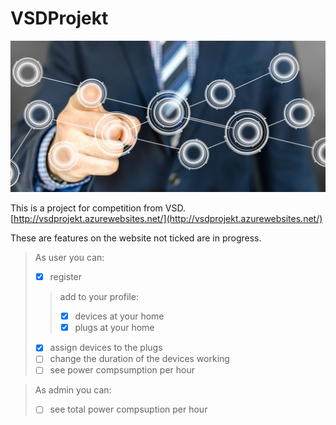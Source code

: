 # VSDProjekt

![](VSDProjekt/wwwroot/img/turn-on-2933016_1920.jpg)

This is a project for competition from VSD.
[http://vsdprojekt.azurewebsites.net/](http://vsdprojekt.azurewebsites.net/)

These are features on the website not ticked are in progress.
> As user you can:  
> * [x] register  
>> add to your profile:  
>> * [x] devices at your home  
>> * [x] plugs at your home  
> * [x] assign devices to the plugs  
> * [ ] change the duration of the devices working  
> * [ ] see power compsumption per hour  

> As admin you can:
> * [ ] see total power compsuption per hour


